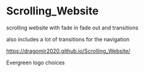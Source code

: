 # Scrolling_Website
scrolling website with fade in fade out and transitions 

also includes a lot of transitions for the navigation

 https://dragomir2020.github.io/Scrolling_Website/

Evergreen logo choices

